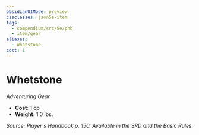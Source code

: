 ```yaml
---
obsidianUIMode: preview
cssclasses: json5e-item
tags:
  - compendium/src/5e/phb
  - item/gear
aliases:
  - Whetstone
cost: 1
---
```

# Whetstone
*Adventuring Gear*  

- **Cost**: 1 cp
- **Weight**: 1.0 lbs.

*Source: Player's Handbook p. 150. Available in the SRD and the Basic Rules.*
